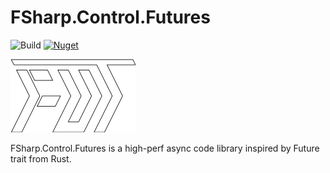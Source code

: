 # FSharp.Control.Futures
![Build](https://github.com/VAVUS7/FSharp.Control.Futures/workflows/Build/badge.svg)
[![Nuget](https://img.shields.io/nuget/vpre/FSharp.Control.Futures)](https://www.nuget.org/packages/FSharp.Control.Futures/)

![Logo](logo/logo_200.png)

FSharp.Control.Futures is a high-perf async code library inspired by Future trait from Rust.
